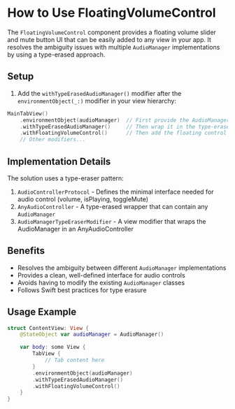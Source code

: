 # How to Use FloatingVolumeControl

The `FloatingVolumeControl` component provides a floating volume slider and mute button UI that can be easily added to any view in your app. It resolves the ambiguity issues with multiple `AudioManager` implementations by using a type-erased approach.

## Setup

1. Add the `withTypeErasedAudioManager()` modifier after the `environmentObject(_:)` modifier in your view hierarchy:

```swift
MainTabView()
    .environmentObject(audioManager)  // First provide the AudioManager
    .withTypeErasedAudioManager()     // Then wrap it in the type-erased container
    .withFloatingVolumeControl()      // Then add the floating control
    // Other modifiers...
```

## Implementation Details

The solution uses a type-eraser pattern:

1. `AudioControllerProtocol` - Defines the minimal interface needed for audio control (volume, isPlaying, toggleMute)
2. `AnyAudioController` - A type-erased wrapper that can contain any `AudioManager`
3. `AudioManagerTypeEraserModifier` - A view modifier that wraps the AudioManager in an AnyAudioController

## Benefits

- Resolves the ambiguity between different `AudioManager` implementations
- Provides a clean, well-defined interface for audio controls
- Avoids having to modify the existing `AudioManager` classes
- Follows Swift best practices for type erasure

## Usage Example

```swift
struct ContentView: View {
    @StateObject var audioManager = AudioManager()

    var body: some View {
        TabView {
            // Tab content here
        }
        .environmentObject(audioManager)
        .withTypeErasedAudioManager()
        .withFloatingVolumeControl()
    }
}
```

